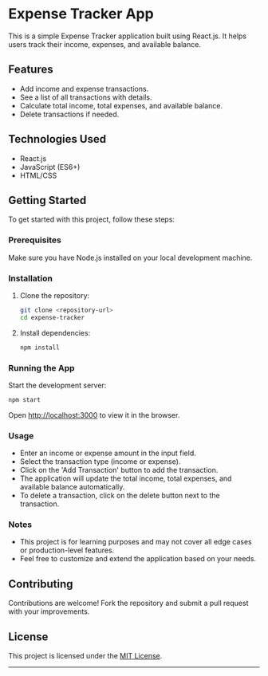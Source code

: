 # Expense Tracker App

This is a simple Expense Tracker application built using React.js. It helps users track their income, expenses, and available balance.

## Features

- Add income and expense transactions.
- See a list of all transactions with details.
- Calculate total income, total expenses, and available balance.
- Delete transactions if needed.

## Technologies Used

- React.js
- JavaScript (ES6+)
- HTML/CSS

## Getting Started

To get started with this project, follow these steps:

### Prerequisites

Make sure you have Node.js installed on your local development machine.

### Installation

1. Clone the repository:

   ```bash
   git clone <repository-url>
   cd expense-tracker
   ```

2. Install dependencies:

   ```bash
   npm install
   ```

### Running the App

Start the development server:

```bash
npm start
```

Open [http://localhost:3000](http://localhost:3000) to view it in the browser.

### Usage

- Enter an income or expense amount in the input field.
- Select the transaction type (income or expense).
- Click on the 'Add Transaction' button to add the transaction.
- The application will update the total income, total expenses, and available balance automatically.
- To delete a transaction, click on the delete button next to the transaction.



### Notes

- This project is for learning purposes and may not cover all edge cases or production-level features.
- Feel free to customize and extend the application based on your needs.

## Contributing

Contributions are welcome! Fork the repository and submit a pull request with your improvements.

## License

This project is licensed under the [MIT License](LICENSE).

---
